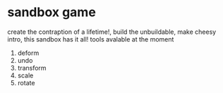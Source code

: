 # sandbox game 

create the contraption of a lifetime!, build the unbuildable, make cheesy intro, this sandbox has it all!
tools avalable at the moment
1. deform
2. undo
3. transform
4. scale
5. rotate
   
